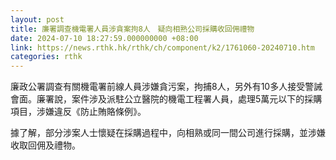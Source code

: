 ```yaml
---
layout: post
title: 廉署調查機電署人員涉貪案拘8人　疑向相熟公司採購收回佣禮物
date: 2024-07-10 18:27:59.000000000 +08:00
link: https://news.rthk.hk/rthk/ch/component/k2/1761060-20240710.htm
categories: rthk
---
```


廉政公署調查有關機電署前線人員涉嫌貪污案，拘捕8人，另外有10多人接受警誡會面。廉署說，案件涉及派駐公立醫院的機電工程署人員，處理5萬元以下的採購項目，涉嫌違反《防止賄賂條例》。

據了解，部分涉案人士懷疑在採購過程中，向相熟或同一間公司進行採購，並涉嫌收取回佣及禮物。
